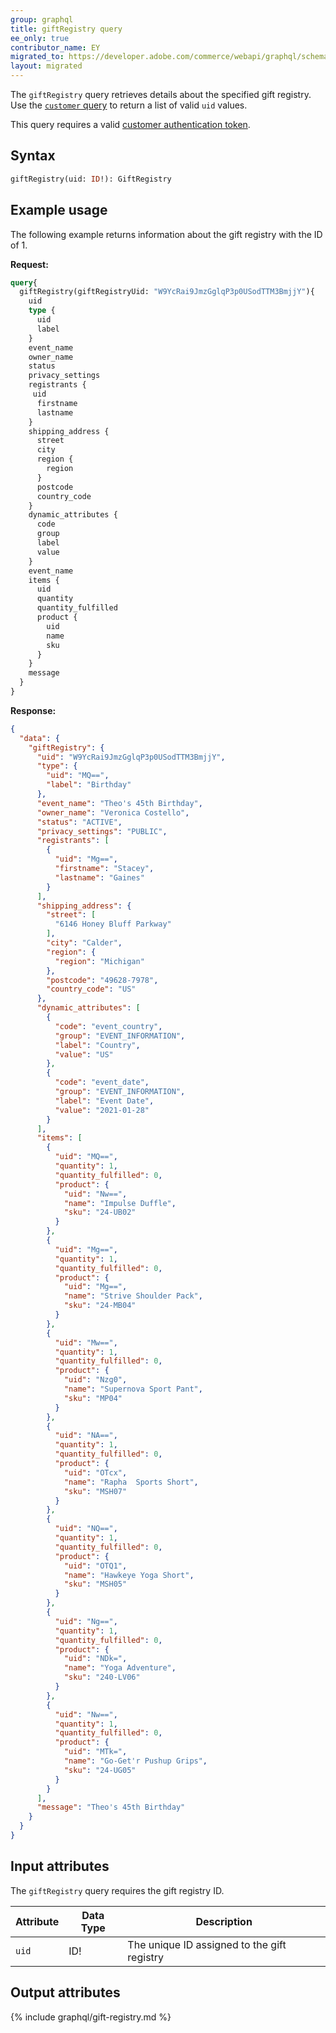 ```yaml
---
group: graphql
title: giftRegistry query
ee_only: true   
contributor_name: EY
migrated_to: https://developer.adobe.com/commerce/webapi/graphql/schema/gift-registry/queries/gift-registry/
layout: migrated
---
```


The `giftRegistry` query retrieves details about the specified gift registry. Use the [`customer` query]({{page.baseurl}}/graphql/queries/customer.html) to return a list of valid `uid` values.

This query requires a valid [customer authentication token]({{page.baseurl}}/graphql/mutations/generate-customer-token.html).

## Syntax

```graphql
giftRegistry(uid: ID!): GiftRegistry
```

## Example usage

The following example returns information about the gift registry with the ID of 1.

**Request:**

```graphql
query{
  giftRegistry(giftRegistryUid: "W9YcRai9JmzGglqP3p0USodTTM3BmjjY"){
    uid
    type {
      uid
      label
    }
    event_name
    owner_name
    status
    privacy_settings
    registrants {
     uid
      firstname
      lastname
    }
    shipping_address {
      street
      city
      region {
        region
      }
      postcode
      country_code
    }
    dynamic_attributes {
      code
      group
      label
      value
    }
    event_name
    items {
      uid
      quantity
      quantity_fulfilled
      product {
        uid
        name
        sku
      }
    }
    message
  }
}
```

**Response:**

```json
{
  "data": {
    "giftRegistry": {
      "uid": "W9YcRai9JmzGglqP3p0USodTTM3BmjjY",
      "type": {
        "uid": "MQ==",
        "label": "Birthday"
      },
      "event_name": "Theo's 45th Birthday",
      "owner_name": "Veronica Costello",
      "status": "ACTIVE",
      "privacy_settings": "PUBLIC",
      "registrants": [
        {
          "uid": "Mg==",
          "firstname": "Stacey",
          "lastname": "Gaines"
        }
      ],
      "shipping_address": {
        "street": [
          "6146 Honey Bluff Parkway"
        ],
        "city": "Calder",
        "region": {
          "region": "Michigan"
        },
        "postcode": "49628-7978",
        "country_code": "US"
      },
      "dynamic_attributes": [
        {
          "code": "event_country",
          "group": "EVENT_INFORMATION",
          "label": "Country",
          "value": "US"
        },
        {
          "code": "event_date",
          "group": "EVENT_INFORMATION",
          "label": "Event Date",
          "value": "2021-01-28"
        }
      ],
      "items": [
        {
          "uid": "MQ==",
          "quantity": 1,
          "quantity_fulfilled": 0,
          "product": {
            "uid": "Nw==",
            "name": "Impulse Duffle",
            "sku": "24-UB02"
          }
        },
        {
          "uid": "Mg==",
          "quantity": 1,
          "quantity_fulfilled": 0,
          "product": {
            "uid": "Mg==",
            "name": "Strive Shoulder Pack",
            "sku": "24-MB04"
          }
        },
        {
          "uid": "Mw==",
          "quantity": 1,
          "quantity_fulfilled": 0,
          "product": {
            "uid": "Nzg0",
            "name": "Supernova Sport Pant",
            "sku": "MP04"
          }
        },
        {
          "uid": "NA==",
          "quantity": 1,
          "quantity_fulfilled": 0,
          "product": {
            "uid": "OTcx",
            "name": "Rapha  Sports Short",
            "sku": "MSH07"
          }
        },
        {
          "uid": "NQ==",
          "quantity": 1,
          "quantity_fulfilled": 0,
          "product": {
            "uid": "OTQ1",
            "name": "Hawkeye Yoga Short",
            "sku": "MSH05"
          }
        },
        {
          "uid": "Ng==",
          "quantity": 1,
          "quantity_fulfilled": 0,
          "product": {
            "uid": "NDk=",
            "name": "Yoga Adventure",
            "sku": "240-LV06"
          }
        },
        {
          "uid": "Nw==",
          "quantity": 1,
          "quantity_fulfilled": 0,
          "product": {
            "uid": "MTk=",
            "name": "Go-Get'r Pushup Grips",
            "sku": "24-UG05"
          }
        }
      ],
      "message": "Theo's 45th Birthday"
    }
  }
}
```

## Input attributes

The `giftRegistry` query requires the gift registry ID.

Attribute |  Data Type | Description
--- | --- | ---
`uid` | ID! | The unique ID assigned to the gift registry

## Output attributes

{% include graphql/gift-registry.md %}
